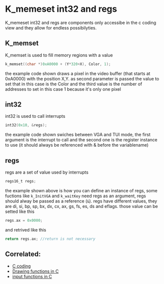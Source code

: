 # K_memeset int32 and regs
K_memeset int32 and regs are components only accessibe in the c coding view and they allow for endless possibilyties.

## K_memset
K_memset is used to fill memory regions with a value

```C
k_memset((char *)0xA0000 + (Y*320+X), Color, 1);
```
the example code shown draws a pixel in the video buffer (that starts at 0xA0000) with the position X,Y. as second parameter is passed the value to set that in this case is the Color and the third value is the number of addresses to set in this case 1 because it's only one pixel

## int32
int32 is used to call interrupts

```C
int32(0x10, &regs);
```
the example code shown swiches between VGA and TUI mode, the first argument is the interrupt to call and the second one is the register instance to use (it should always be referenced with & before the variablename)

## regs
regs are a set of value used by interrupts

```C
regs16_t regs;
```
the example shown above is how you can define an instance of regs, some fuctions like `k_InitVGA` and `k_waitKey` need regs as an argument, regs should alway be passed as a reference (`&`).
regs have different values, they are di, si, bp, sp, bx, dx, cx, ax, gs, fs, es, ds and eflags. those value can be setted like this
```C
regs.ax = 0x0000;
```

and retrived like this
```C
return regs.ax; //return is not necessary
```
## Correlated:
- [C coding](https://samma2009.github.io/NovilleOSM/Ccoding)
- [Drawing functions in C]()
- [input functions in C](https://samma2009.github.io/NovilleOSM/inputC)
